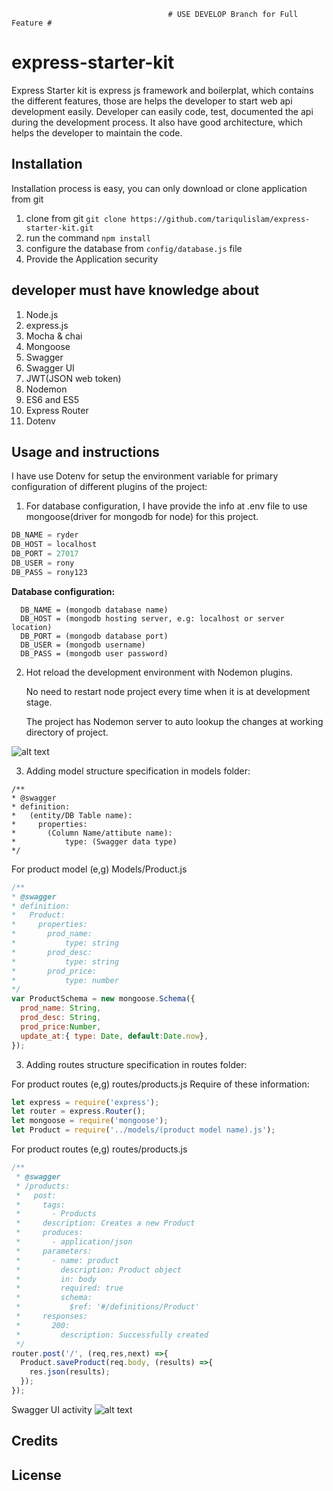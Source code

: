                                        # USE DEVELOP Branch for Full Feature #
# express-starter-kit
Express Starter kit is express js framework and boilerplat, which contains the different features, those are helps the developer to start web api development easily. Developer can easily code, test, documented the api during the development process. It also have good architecture, which helps the developer to maintain the code.

## Installation

Installation process is easy, you can only download or clone application from git

1. clone from git `git clone https://github.com/tariqulislam/express-starter-kit.git`
2. run the command `npm install`
3. configure the database from `config/database.js` file
4. Provide the Application security

## developer must have knowledge about

1. Node.js
2. express.js
3. Mocha & chai
4. Mongoose
5. Swagger
6. Swagger UI
7. JWT(JSON web token)
8. Nodemon
9. ES6 and ES5
10. Express Router
11. Dotenv


## Usage and instructions
I have use Dotenv for setup the environment variable for primary configuration of different plugins of the project:

1. For database configuration, I have provide the info at .env file to use mongoose(driver for mongodb for node) for this project.

```javascript
DB_NAME = ryder
DB_HOST = localhost
DB_PORT = 27017
DB_USER = rony
DB_PASS = rony123
```
**Database configuration:**

      DB_NAME = (mongodb database name)
      DB_HOST = (mongodb hosting server, e.g: localhost or server location)
      DB_PORT = (mongodb database port)
      DB_USER = (mongodb username)
      DB_PASS = (mongodb user password)


2. Hot reload the development environment with Nodemon plugins.


    No need to restart node project every time when it is at development stage.

    The project has Nodemon server to auto lookup the changes at working directory of project.

![alt text](https://github.com/tariqulislam/express-starter-kit/blob/feature/user-guide/public/images/nodemoon.png)

3. Adding model structure specification in models folder:
```swagger
/**
* @swagger
* definition:
*   (entity/DB Table name):
*     properties:
*       (Column Name/attibute name):
*           type: (Swagger data type)
*/
```
  For product model (e,g) Models/Product.js
  ```javascript
  /**
  * @swagger
  * definition:
  *   Product:
  *     properties:
  *       prod_name:
  *           type: string
  *       prod_desc:
  *           type: string
  *       prod_price:
  *           type: number
  */
  var ProductSchema = new mongoose.Schema({
    prod_name: String,
    prod_desc: String,
    prod_price:Number,
    update_at:{ type: Date, default:Date.now},
  });
  ```

3. Adding routes structure specification in routes folder:

  For product routes (e,g) routes/products.js
    Require of these information:
```javascript
let express = require('express');
let router = express.Router();
let mongoose = require('mongoose');
let Product = require('../models/(product model name).js');
```

For product routes (e,g) routes/products.js
```javascript
/**
 * @swagger
 * /products:
 *   post:
 *     tags:
 *       - Products
 *     description: Creates a new Product
 *     produces:
 *       - application/json
 *     parameters:
 *       - name: product
 *         description: Product object
 *         in: body
 *         required: true
 *         schema:
 *           $ref: '#/definitions/Product'
 *     responses:
 *       200:
 *         description: Successfully created
 */
router.post('/', (req,res,next) =>{
  Product.saveProduct(req.body, (results) =>{
    res.json(results);
  });
});
```
  Swagger UI activity
  ![alt text](https://github.com/tariqulislam/express-starter-kit/blob/develop/public/images/swagger.png)

## Credits



## License
